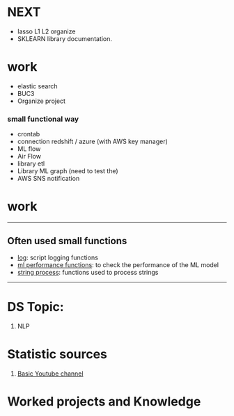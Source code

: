 # NEXT 

* lasso L1 L2 organize
* SKLEARN library documentation.

# work 

* elastic search
* BUC3
* Organize project

### small functional way
* crontab
* connection redshift / azure (with AWS key manager)
* ML flow
* Air Flow
* library etl
* Library ML graph (need to test the)
* AWS SNS notification


# work

--------

## Often used small functions

* [log](WORK/src/log.py): script logging functions
* [ml performance functions](WORK/src/performance_functions.py): to check the performance of the ML model
* [string process](WORK/src/string_process.py): functions used to process strings


---------------------
# DS Topic:

1. NLP

# Statistic sources

1. [Basic Youtube channel ](https://www.youtube.com/channel/UCtYLUTtgS3k1Fg4y5tAhLbw)

# Worked projects and Knowledge 
